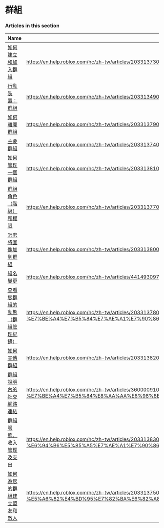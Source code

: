 # 群組  
### Articles in this section
Name|URL
-|-
[如何建立和加入群組](./如何建立和加入群組.html) |https://en.help.roblox.com/hc/zh-tw/articles/203313730-%E5%A6%82%E4%BD%95%E5%BB%BA%E7%AB%8B%E5%92%8C%E5%8A%A0%E5%85%A5%E7%BE%A4%E7%B5%84
[行動裝置：群組](./行動裝置：群組.html) |https://en.help.roblox.com/hc/zh-tw/articles/203313490-%E8%A1%8C%E5%8B%95%E8%A3%9D%E7%BD%AE-%E7%BE%A4%E7%B5%84
[如何離開群組](./如何離開群組.html) |https://en.help.roblox.com/hc/zh-tw/articles/203313790-%E5%A6%82%E4%BD%95%E9%9B%A2%E9%96%8B%E7%BE%A4%E7%B5%84
[主要群組](./主要群組.html) |https://en.help.roblox.com/hc/zh-tw/articles/203313740-%E4%B8%BB%E8%A6%81%E7%BE%A4%E7%B5%84
[如何管理一個群組](./如何管理一個群組.html) |https://en.help.roblox.com/hc/zh-tw/articles/203313810-%E5%A6%82%E4%BD%95%E7%AE%A1%E7%90%86%E4%B8%80%E5%80%8B%E7%BE%A4%E7%B5%84
[群組角色（階級）和權限](./群組角色（階級）和權限.html) |https://en.help.roblox.com/hc/zh-tw/articles/203313770-%E7%BE%A4%E7%B5%84%E8%A7%92%E8%89%B2-%E9%9A%8E%E7%B4%9A-%E5%92%8C%E6%AC%8A%E9%99%90
[怎麽將圖像加到群組](./怎麽將圖像加到群組.html) |https://en.help.roblox.com/hc/zh-tw/articles/203313800-%E6%80%8E%E9%BA%BD%E5%B0%87%E5%9C%96%E5%83%8F%E5%8A%A0%E5%88%B0%E7%BE%A4%E7%B5%84
[組名變更](./組名變更.html) |https://en.help.roblox.com/hc/zh-tw/articles/4414930974228-%E7%B5%84%E5%90%8D%E8%AE%8A%E6%9B%B4
[查看您群組的動態（群組管理紀錄）](./查看您群組的動態（群組管理紀錄）.html) |https://en.help.roblox.com/hc/zh-tw/articles/203313780-%E6%9F%A5%E7%9C%8B%E6%82%A8%E7%BE%A4%E7%B5%84%E7%9A%84%E5%8B%95%E6%85%8B-%E7%BE%A4%E7%B5%84%E7%AE%A1%E7%90%86%E7%B4%80%E9%8C%84
[如何宣傳群組](./如何宣傳群組.html) |https://en.help.roblox.com/hc/zh-tw/articles/203313820-%E5%A6%82%E4%BD%95%E5%AE%A3%E5%82%B3%E7%BE%A4%E7%B5%84
[群組說明內的社交網路連結](./群組說明內的社交網路連結.html) |https://en.help.roblox.com/hc/zh-tw/articles/360000910946-%E7%BE%A4%E7%B5%84%E8%AA%AA%E6%98%8E%E5%85%A7%E7%9A%84%E7%A4%BE%E4%BA%A4%E7%B6%B2%E8%B7%AF%E9%80%A3%E7%B5%90
[群組服飾、收入管理及支出](./群組服飾、收入管理及支出.html) |https://en.help.roblox.com/hc/zh-tw/articles/203313830-%E7%BE%A4%E7%B5%84%E6%9C%8D%E9%A3%BE-%E6%94%B6%E5%85%A5%E7%AE%A1%E7%90%86%E5%8F%8A%E6%94%AF%E5%87%BA
[如何為您的群組建立盟友和敵人](./如何為您的群組建立盟友和敵人.html) |https://en.help.roblox.com/hc/zh-tw/articles/203313750-%E5%A6%82%E4%BD%95%E7%82%BA%E6%82%A8%E7%9A%84%E7%BE%A4%E7%B5%84%E5%BB%BA%E7%AB%8B%E7%9B%9F%E5%8F%8B%E5%92%8C%E6%95%B5%E4%BA%BA
